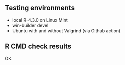 ## Testing environments

* local R-4.3.0 on Linux Mint
* win-builder devel
* Ubuntu with and without Valgrind (via Github action)


## R CMD check results

OK.